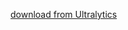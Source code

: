 [download from Ultralytics](https://github.com/ultralytics/assets/releases/download/v8.3.0/yolo11s-obb.pt)